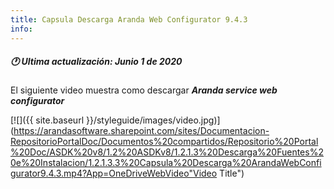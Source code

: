 ```yaml
---
title: Capsula Descarga Aranda Web Configurator 9.4.3
info:
---
```


##### 🕐 Ultima actualización: Junio 1 de 2020


El siguiente video muestra como descargar **_Aranda service web configurator_**


[![]({{ site.baseurl }}/styleguide/images/video.jpg)](https://arandasoftware.sharepoint.com/sites/Documentacion-RepositorioPortalDoc/Documentos%20compartidos/Repositorio%20Portal%20Doc/ASDK%20v8/1.2%20ASDKv8/1.2.1.3%20Descarga%20Fuentes%20e%20Instalacion/1.2.1.3.3%20Capsula%20Descarga%20ArandaWebConfigurator9.4.3.mp4?App=OneDriveWebVideo"Video Title")
